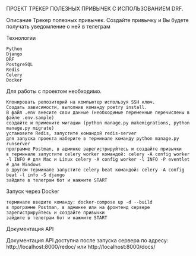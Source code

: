 ПРОЕКТ ТРЕКЕР ПОЛЕЗНЫХ ПРИВЫЧЕК С ИСПОЛЬЗОВАНИЕМ DRF.

Описание Трекер полезных привычек. Создайте привычку и Вы будете получать уведомление о ней в телеграм

Технологии

    Python
    Django
    DRF
    PostgreSQL
    Redis
    Celery
    Docker

Для работы с проектом необходимо.

    Клонировать репозиторий на компьютер используя SSH ключ.
    Создать зависимости, выполнив команду poetry install.
    В файл .env внесите свои данные (необходимые переменные перечислены в файле .env.sample)
    создайте и примените мигации (python manage.py makemigrations, python manage.py migrate)
    установите Redis, запустите командой redis-server
    для запуска проекта наберите в терминале команду python manage.py runserver
    программе Postman, в админке зарегистрируйтесь и создайте привычки
    в терминале запустите celery worker командой: celery -A config worker -l INFO # для Mac и Linux celery -A config worker -l INFO -P eventlet # для Windows
    в другом терминале запустите celery beat командой: celery -A config beat -l info -S django
    зайдите в телеграм бот и нажмите START

Запуск через Docker

    терминале введите команду: docker-compose up -d --build
    в программе Postman, в админке или на фронтенд сервере зарегистрируйтесь и создайте привычки
    зайдите в телеграм бот и нажмите START

Документация API

Документация API доступна после запуска сервера по адресу: http://localhost:8000/redoc/ или http://localhost:8000/docs/
